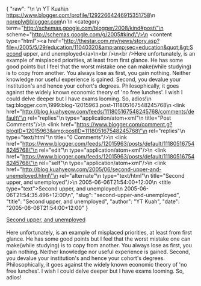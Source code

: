 {
  "raw": "<entry>\n  <author>\n    <name>YT Kuah</name>\n    <uri>https://www.blogger.com/profile/12922664246915351758</uri>\n    <email>noreply@blogger.com</email>\n  </author>\n  <category term=\"http://schemas.google.com/blogger/2008/kind#post\"\n    scheme=\"http://schemas.google.com/g/2005#kind\"/>\n  <content type=\"html\">&lt;a href=&quot;http://thestar.com.my/news/story.asp?file=/2005/5/29/education/11040320&amp;amp;sec=education&quot;&gt;Second upper, and unemployed&lt;/a&gt;\n&lt;br /&gt;\n&lt;br /&gt;Here unfortunately, is an example of misplaced priorities, at least from first glance. He has some good points but I feel that the worst mistake one can make(while studying)  is to copy from another. You always lose as first, you gain nothing. Neither knowledge nor useful experience is gained. Second, you devalue your institution's and hence your cohort's degrees. Philosophically, it goes against the widely known economic theory of 'no free lunches'. I wish I could delve deeper but I have exams looming. So, adios!</content>\n  <id>tag:blogger.com,1999:blog-12015963.post-111805167548245768</id>\n  <link href=\"http://blog.kuahyeow.com/feeds/111805167548245768/comments/default\"\n    rel=\"replies\"\n    type=\"application/atom+xml\"\n    title=\"Post Comments\"/>\n  <link href=\"https://www.blogger.com/comment.g?blogID=12015963&amp;postID=111805167548245768\"\n    rel=\"replies\"\n    type=\"text/html\"\n    title=\"0 Comments\"/>\n  <link href=\"https://www.blogger.com/feeds/12015963/posts/default/111805167548245768\"\n    rel=\"edit\"\n    type=\"application/atom+xml\"/>\n  <link href=\"https://www.blogger.com/feeds/12015963/posts/default/111805167548245768\"\n    rel=\"self\"\n    type=\"application/atom+xml\"/>\n  <link href=\"http://blog.kuahyeow.com/2005/06/second-upper-and-unemployed.html\"\n    rel=\"alternate\"\n    type=\"text/html\"\n    title=\"Second upper, and unemployed\"/>\n  <published>2005-06-06T21:54:00+12:00</published>\n  <title type=\"text\">Second upper, and unemployed</title>\n  <updated>2005-06-06T21:54:35.496+12:00</updated>\n</entry>",
  "slug": "second-upper-and-unemployed",
  "title": "Second upper, and unemployed",
  "author": "YT Kuah",
  "date": "2005-06-06T21:54:00+12:00"
}

<a href="http://thestar.com.my/news/story.asp?file=/2005/5/29/education/11040320&amp;sec=education">Second upper, and unemployed</a>
<br />
<br />Here unfortunately, is an example of misplaced priorities, at least from first glance. He has some good points but I feel that the worst mistake one can make(while studying)  is to copy from another. You always lose as first, you gain nothing. Neither knowledge nor useful experience is gained. Second, you devalue your institution's and hence your cohort's degrees. Philosophically, it goes against the widely known economic theory of 'no free lunches'. I wish I could delve deeper but I have exams looming. So, adios!